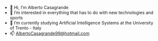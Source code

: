 - 👋 Hi, I’m Alberto Casagrande
- 👀 I’m interested in everything that has to do with new technologies and sports
- 🌱 I’m currently studying Artificial Intelligence Systems at the University of Trento - Italy
- 📫 AlbertoCasagrande99@hotmail.com

<!---
albertocasagrande99/albertocasagrande99 is a ✨ special ✨ repository because its `README.md` (this file) appears on your GitHub profile.
You can click the Preview link to take a look at your changes.
--->

